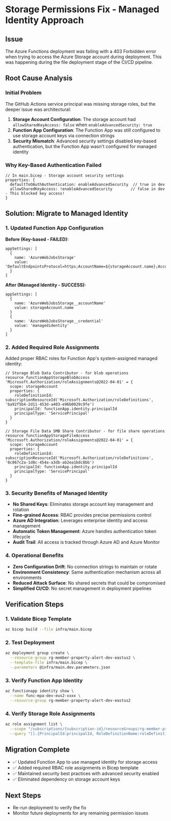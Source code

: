 # Storage Permissions Fix - Managed Identity Approach

## Issue
The Azure Functions deployment was failing with a 403 Forbidden error when trying to access the Azure Storage account during deployment. This was happening during the file deployment stage of the CI/CD pipeline.

## Root Cause Analysis

### Initial Problem
The GitHub Actions service principal was missing storage roles, but the deeper issue was architectural:

1. **Storage Account Configuration**: The storage account had `allowSharedKeyAccess: false` when `enableAdvancedSecurity: true`
2. **Function App Configuration**: The Function App was still configured to use storage account keys via connection strings
3. **Security Mismatch**: Advanced security settings disabled key-based authentication, but the Function App wasn't configured for managed identity

### Why Key-Based Authentication Failed
```bicep
// In main.bicep - Storage account security settings
properties: {
  defaultToOAuthAuthentication: enableAdvancedSecurity  // true in dev
  allowSharedKeyAccess: !enableAdvancedSecurity        // false in dev - This blocked key access!
}
```

## Solution: Migrate to Managed Identity

### 1. Updated Function App Configuration
**Before (Key-based - FAILED):**
```bicep
appSettings: [
  {
    name: 'AzureWebJobsStorage'
    value: 'DefaultEndpointsProtocol=https;AccountName=${storageAccount.name};AccountKey=${storageAccount.listKeys().keys[0].value};EndpointSuffix=${az.environment().suffixes.storage}'
  }
]
```

**After (Managed Identity - SUCCESS):**
```bicep
appSettings: [
  {
    name: 'AzureWebJobsStorage__accountName'
    value: storageAccount.name
  }
  {
    name: 'AzureWebJobsStorage__credential'
    value: 'managedidentity'
  }
]
```

### 2. Added Required Role Assignments
Added proper RBAC roles for Function App's system-assigned managed identity:

```bicep
// Storage Blob Data Contributor - for blob operations
resource functionAppStorageBlobAccess 'Microsoft.Authorization/roleAssignments@2022-04-01' = {
  scope: storageAccount
  properties: {
    roleDefinitionId: subscriptionResourceId('Microsoft.Authorization/roleDefinitions', 'ba92f5b4-2d11-453d-a403-e96b0029c9fe')
    principalId: functionApp.identity.principalId
    principalType: 'ServicePrincipal'
  }
}

// Storage File Data SMB Share Contributor - for file share operations  
resource functionAppStorageFileAccess 'Microsoft.Authorization/roleAssignments@2022-04-01' = {
  scope: storageAccount
  properties: {
    roleDefinitionId: subscriptionResourceId('Microsoft.Authorization/roleDefinitions', '0c867c2a-1d8c-454a-a3db-ab2ea1bdc8bb')
    principalId: functionApp.identity.principalId
    principalType: 'ServicePrincipal'
  }
}
```

### 3. Security Benefits of Managed Identity
- **No Shared Keys**: Eliminates storage account key management and rotation
- **Fine-grained Access**: RBAC provides precise permissions control
- **Azure AD Integration**: Leverages enterprise identity and access management
- **Automatic Token Management**: Azure handles authentication token lifecycle
- **Audit Trail**: All access is tracked through Azure AD and Azure Monitor

### 4. Operational Benefits
- **Zero Configuration Drift**: No connection strings to maintain or rotate
- **Environment Consistency**: Same authentication mechanism across all environments
- **Reduced Attack Surface**: No shared secrets that could be compromised
- **Simplified CI/CD**: No secret management in deployment pipelines

## Verification Steps

### 1. Validate Bicep Template
```bash
az bicep build --file infra/main.bicep
```

### 2. Test Deployment
```bash
az deployment group create \
  --resource-group rg-member-property-alert-dev-eastus2 \
  --template-file infra/main.bicep \
  --parameters @infra/main.dev.parameters.json
```

### 3. Verify Function App Identity
```bash
az functionapp identity show \
  --name func-mpa-dev-eus2-xxxx \
  --resource-group rg-member-property-alert-dev-eastus2
```

### 4. Verify Storage Role Assignments
```bash
az role assignment list \
  --scope "/subscriptions/{subscription-id}/resourceGroups/rg-member-property-alert-dev-eastus2/providers/Microsoft.Storage/storageAccounts/stmpadeveus26ih6" \
  --query "[].{PrincipalId:principalId, RoleDefinitionName:roleDefinitionName}"
```

## Migration Complete
- ✅ Updated Function App to use managed identity for storage access
- ✅ Added required RBAC role assignments in Bicep template  
- ✅ Maintained security best practices with advanced security enabled
- ✅ Eliminated dependency on storage account keys

## Next Steps
- Re-run deployment to verify the fix
- Monitor future deployments for any remaining permission issues
